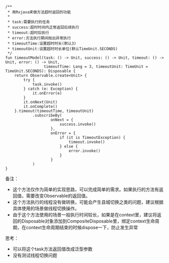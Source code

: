 ```
/**
 * 用Rxjava来做方法超时返回的功能
 * 
 * task:需要执行的任务
 * success:超时时间内正常返回后续执行
 * timeout:超时后执行
 * error:方法执行期间抛出异常执行
 * timeoutTime:设置超时时长(默认3)
 * timeoutUnit:设置超时时长单位(默认TimeUnit.SECONDS)
 */
fun timeoutModel(task: () -> Unit, success: () -> Unit, timeout: () -> Unit, error: () -> Unit,
                 timeoutTime: Long = 3, timeoutUnit: TimeUnit = TimeUnit.SECONDS): Disposable {
    return Observable.create<Unit> {
        try {
            task.invoke()
        } catch (e: Exception) {
            it.onError(e)
        }
        it.onNext(Unit)
        it.onComplete()
    }.timeout(timeoutTime, timeoutUnit)
            .subscribeBy(
                    onNext = {
                        success.invoke()
                    },
                    onError = {
                        if (it is TimeoutException) {
                            timeout.invoke()
                        } else {
                            error.invoke()
                        }
                    }
            )
}
```
备注：
+ 这个方法仅作为简单的实现思路，可以完成简单的需求。如果执行的方法有返回值，需要改变Observable的返回值。
+ 这个方法执行的线程没有做转换，可能会产生县城切换之类的问题，建议根据具体使用的场景做线程切换操作。
+ 由于这个方法使用的场景一般执行时间较长，如果是在context里，建议将返回的Disposable对象添加到CompositeDisposable里，绑定context生命周期，在context生命周期结束的时候dispose一下，防止发生异常


思考：
+ 可以将这个task方法返回值改成泛型参数
+ 没有测试线程切换问题
